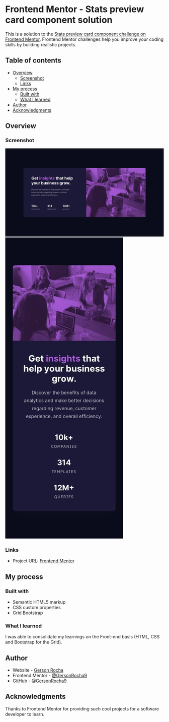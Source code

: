 # Frontend Mentor - Stats preview card component solution

This is a solution to the [Stats preview card component challenge on Frontend Mentor](https://www.frontendmentor.io/challenges/stats-preview-card-component-8JqbgoU62). Frontend Mentor challenges help you improve your coding skills by building realistic projects.

## Table of contents

- [Overview](#overview)
  - [Screenshot](#screenshot)
  - [Links](#links)
- [My process](#my-process)
  - [Built with](#built-with)
  - [What I learned](#what-i-learned)
- [Author](#author)
- [Acknowledgments](#acknowledgments)

## Overview

### Screenshot

![](./design/desktop-design.jpg)
![](./design/mobile-design.jpg)

### Links

- Project URL: [Frontend Mentor](https://www.frontendmentor.io/challenges/stats-preview-card-component-8JqbgoU62)

## My process

### Built with

- Semantic HTML5 markup
- CSS custom properties
- Grid Bootstrap

### What I learned

I was able to consolidate my learnings on the Front-end basis (HTML, CSS and Bootstrap for the Grid).

## Author

- Website - [Gerson Rocha](https://www.linkedin.com/in/gersonrocha)
- Frontend Mentor - [@GersonRocha9](https://www.frontendmentor.io/profile/GersonRocha9)
- GitHub - [@GersonRocha9](https://github.com/GersonRocha9)

## Acknowledgments

Thanks to Frontend Mentor for providing such cool projects for a software developer to learn.
